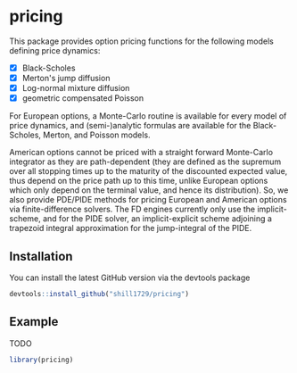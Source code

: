 
# pricing

<!-- badges: start -->
<!-- badges: end -->

This package provides option pricing functions for the following models defining price dynamics:

- [x] Black-Scholes
- [x] Merton's jump diffusion 
- [x] Log-normal mixture diffusion
- [x] geometric compensated Poisson

For European options, a Monte-Carlo routine is available for every model of price dynamics, and (semi-)analytic formulas are available for the Black-Scholes, Merton, and Poisson models.

American options cannot be priced with a straight forward Monte-Carlo integrator as they are path-dependent (they are defined as the supremum over all stopping times up to the maturity of the discounted expected value, thus depend on the price path up to this time, unlike European options which only depend on the terminal value, and hence its distribution). So, we also provide PDE/PIDE methods for pricing European and American options via finite-difference solvers. The FD engines currently only use the implicit-scheme, and for the PIDE solver, an implicit-explicit scheme adjoining a trapezoid integral approximation for the jump-integral of the PIDE.

## Installation

You can install the latest GitHub version via the devtools package

``` r
devtools::install_github("shill1729/pricing")
```

## Example
TODO
``` r
library(pricing)
```

